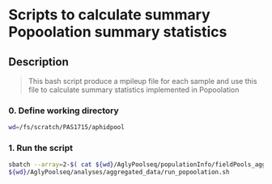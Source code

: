 # Scripts to calculate summary Popoolation summary statistics

## Description
>  This bash script produce a mpileup file for each sample and use this file to calculate summary statistics implemented in Popoolation

### 0. Define working directory
```bash
wd=/fs/scratch/PAS1715/aphidpool
```

### 1. Run the script
```bash
sbatch --array=2-$( cat ${wd}/AglyPoolseq/populationInfo/fieldPools_aggregated.csv | cut -f1,13 -d',' | grep -v "NA" | wc -l ) \ 
${wd}/AglyPoolseq/analyses/aggregated_data/run_popoolation.sh
```
